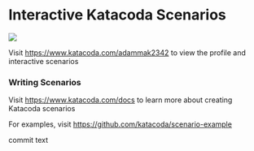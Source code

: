 # Interactive Katacoda Scenarios

[![](http://shields.katacoda.com/katacoda/adammak2342/count.svg)](https://www.katacoda.com/adammak2342 "Get your profile on Katacoda.com")

Visit https://www.katacoda.com/adammak2342 to view the profile and interactive scenarios

### Writing Scenarios
Visit https://www.katacoda.com/docs to learn more about creating Katacoda scenarios

For examples, visit https://github.com/katacoda/scenario-example

commit
text
